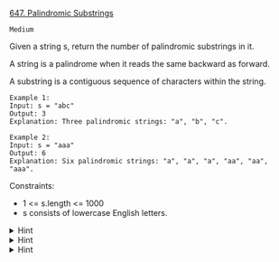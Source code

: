 [647. Palindromic Substrings](https://leetcode.com/problems/palindromic-substrings/)

`Medium`

Given a string s, return the number of palindromic substrings in it.

A string is a palindrome when it reads the same backward as forward.

A substring is a contiguous sequence of characters within the string.

```
Example 1:
Input: s = "abc"
Output: 3
Explanation: Three palindromic strings: "a", "b", "c".

Example 2:
Input: s = "aaa"
Output: 6
Explanation: Six palindromic strings: "a", "a", "a", "aa", "aa", "aaa".
```

Constraints:

- 1 <= s.length <= 1000
- s consists of lowercase English letters.

<details>
<summary>Hint</summary>

How can we reuse a previously computed palindrome to compute a larger palindrome?
</details>

<details>
<summary>Hint</summary>

If “aba” is a palindrome, is “xabax” a palindrome? Similarly is “xabay” a palindrome?
</details>

<details>
<summary>Hint</summary>

Complexity based hint:
If we use brute force and check whether for every start and end position a substring is a palindrome we have O(n^2) start - end pairs and O(n) palindromic checks. Can we reduce the time for palindromic checks to O(1) by reusing some previous computation?
</details>